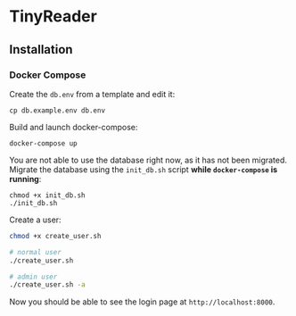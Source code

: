 # TinyReader

## Installation

### Docker Compose

Create the `db.env` from a template and edit it:

```
cp db.example.env db.env
```

Build and launch docker-compose:

```
docker-compose up
```

You are not able to use the database right now, as it has not been migrated.
Migrate the database using the `init_db.sh` script **while `docker-compose` is running**:

```
chmod +x init_db.sh
./init_db.sh
```

Create a user:

```bash
chmod +x create_user.sh

# normal user
./create_user.sh

# admin user
./create_user.sh -a
```

Now you should be able to see the login page at `http://localhost:8000`.

<!-- ### Docker without Compose (PHP-FPM)

Create a container:

```
docker create --name tr -v "tr_data:/app/var" -p "9000:9000" karmekk/tinyreader
```

This command has created a TinyReader server with PHP-FPM running at port 9000.
Now launch the container:

```
docker start tr
```

And now you have to apply migrations
and let the container user use the database.

```
docker exec tr bash -c "php bin/console doctrine:database:create \
                     && php bin/console doctrine:migrations:migrate -n \
                     && chmod -R 777 /app/var"
```

Create a new user:

```bash
# normal user
docker exec -it tr bash -c "php bin/console tr:user:create"

# admin user
docker exec -it tr bash -c "php bin/console tr:user:create -a"
```

After that, you have to use a FastCGI proxy like [nginx](https://www.nginx.com/).
There is an example configuration file in `server/tinyreader.conf`. -->
